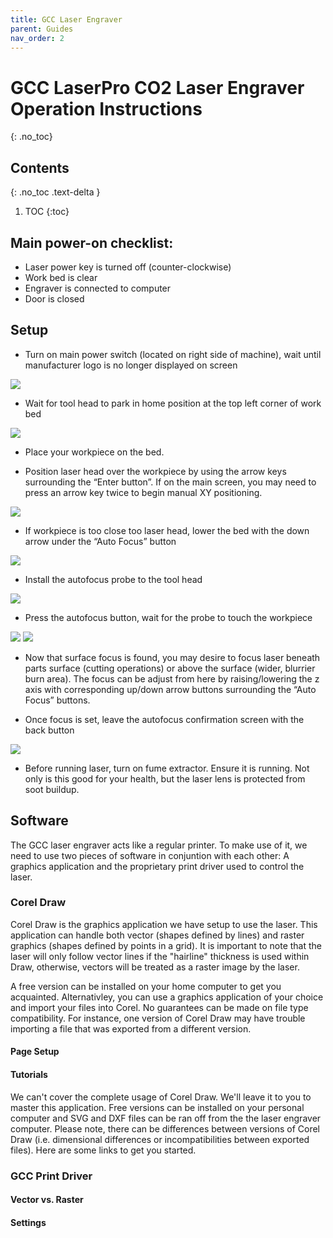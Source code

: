 ```yaml
---
title: GCC Laser Engraver
parent: Guides
nav_order: 2
---
```

# GCC LaserPro CO2 Laser Engraver Operation Instructions
{: .no_toc}

## Contents
{: .no_toc .text-delta }
1. TOC
{:toc}

## Main power-on checklist:
- Laser power key is turned off (counter-clockwise)
- Work bed is clear
- Engraver is connected to computer
- Door is closed

## Setup
- Turn on main power switch (located on right side of machine), wait until manufacturer logo is no longer displayed on screen
  
![](../../../assets/img/gcc/gcc1.png)

- Wait for tool head to park in home position at the top left corner of work bed

![](../../../assets/img/gcc/gcc2.png)

- Place your workpiece on the bed.

- Position laser head over the workpiece by using the arrow keys surrounding the “Enter button”. If on the main screen, you may need to press an arrow key twice to begin manual XY positioning.

![](../../../assets/img/gcc/gcc3.png)

- If workpiece is too close too laser head, lower the bed with the down arrow under the “Auto Focus” button

![](../../../assets/img/gcc/gcc4.png)

- Install the autofocus probe to the tool head

![](../../../assets/img/gcc/gcc5.png)

- Press the autofocus button, wait for the probe to touch the workpiece

![](../../../assets/img/gcc/gcc6.png) ![](../../../assets/img/gcc/gcc7.png)

- Now that surface focus is found, you may desire to focus laser beneath parts surface (cutting operations) or above the surface (wider, blurrier burn area). The focus can be adjust from here by raising/lowering the z axis with corresponding up/down arrow buttons surrounding the “Auto Focus” buttons.

- Once focus is set, leave the autofocus confirmation screen with the back button

![](../../../assets/img/gcc/gcc8.png)

- Before running laser, turn on fume extractor. Ensure it is running. Not only is this good for your health, but the laser lens is protected from soot buildup. 

## Software
The GCC laser engraver acts like a regular printer. To make use of it, we need to use two pieces of software in conjuntion with each other: A graphics application and the proprietary print driver used to control the laser.

### Corel Draw
Corel Draw is the graphics application we have setup to use the laser. This application can handle both vector (shapes defined by lines) and raster graphics (shapes defined by points in a grid). It is important to note that the laser will only follow vector lines if the "hairline" thickness is used within Draw, otherwise, vectors will be treated as a raster image by the laser.

A free version can be installed on your home computer to get you acquainted. Alternativley, you can use a graphics application of your choice and import your files into Corel. No guarantees can be made on file type compatibility. For instance, one version of Corel Draw may have trouble importing a file that was exported from a different version. 

#### Page Setup

#### Tutorials
We can't cover the complete usage of Corel Draw. We'll leave it to you to master this application. Free versions can be installed on your personal computer and SVG and DXF files can be ran off from the the laser engraver computer. Please note, there can be differences between versions of Corel Draw (i.e. dimensional differences or incompatibilities between exported files). Here are some links to get you started.

### GCC Print Driver
#### Vector vs. Raster
#### Settings

